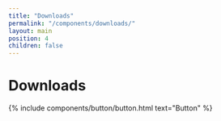 ```yaml
---
title: "Downloads"
permalink: "/components/downloads/"
layout: main
position: 4
children: false
---
```


<h1>Downloads</h1>
{% include components/button/button.html text="Button" %}